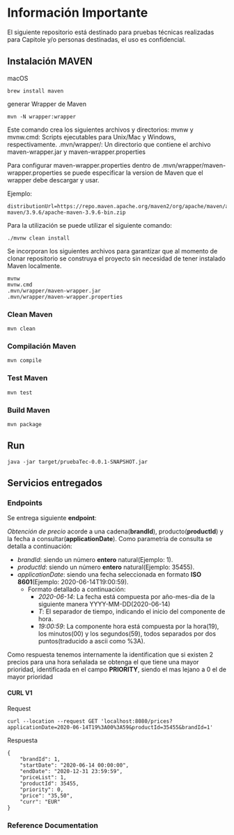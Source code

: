 # Información Importante 
El siguiente repositorio está destinado para pruebas técnicas realizadas para Capitole y/o personas destinadas, el uso es confidencial.


## Instalación MAVEN

macOS
```
brew install maven
```

generar Wrapper de Maven
```
mvn -N wrapper:wrapper

```
Este comando crea los siguientes archivos y directorios:
mvnw y mvnw.cmd: Scripts ejecutables para Unix/Mac y Windows, respectivamente.
.mvn/wrapper/: Un directorio que contiene el archivo maven-wrapper.jar y maven-wrapper.properties

Para configurar maven-wrapper.properties
dentro de .mvn/wrapper/maven-wrapper.properties se puede especificar la version de Maven que el wrapper debe descargar y usar.

Ejemplo:
```
distributionUrl=https://repo.maven.apache.org/maven2/org/apache/maven/apache-maven/3.9.6/apache-maven-3.9.6-bin.zip

```

Para la utilización se puede utilizar el siguiente comando:
```
./mvnw clean install

```

Se incorporan los siguientes archivos para garantizar que al momento de clonar repositorio se construya el proyecto sin necesidad de tener instalado Maven localmente.

```
mvnw
mvnw.cmd
.mvn/wrapper/maven-wrapper.jar
.mvn/wrapper/maven-wrapper.properties
```

### Clean Maven

`mvn clean`
### Compilación Maven

`mvn compile`
### Test Maven

`mvn test`

### Build Maven

`mvn package`

## Run 

`java -jar target/pruebaTec-0.0.1-SNAPSHOT.jar`



## Servicios entregados
### Endpoints

Se entrega siguiente **endpoint**:

_Obtención de precio_ acorde a una cadena(**brandId**), producto(**productId**) y la fecha a consultar(**applicationDate**).
Como parametria de consulta se detalla a continuación:
* _brandId_: siendo un número __entero__ natural(Ejemplo: 1).
* _productId_: siendo un número __entero__ natural(Ejemplo: 35455).
* _applicationDate_: siendo una fecha seleccionada en formato __ISO 8601__(Ejemplo: 2020-06-14T19:00:59).
  - Formato detallado a continuación:
      * _2020-06-14_: La fecha está compuesta por año-mes-dia de la siguiente manera YYYY-MM-DD(2020-06-14)
      * _T_: El separador de tiempo, indicando el inicio del componente de hora.
      * _19:00:59_: La componente hora está compuesta por la hora(19), los minutos(00) y los segundos(59), todos separados por dos puntos(traducido a ascii como %3A).

Como respuesta tenemos internamente la identification que si existen 2 precios para una hora señalada se obtenga el que tiene una mayor prioridad, identificada en el campo __PRIORITY__, siendo el mas lejano a 0 el de mayor prioridad

#### CURL V1

Request
```
curl --location --request GET 'localhost:8080/prices?applicationDate=2020-06-14T19%3A00%3A59&productId=35455&brandId=1'
```
Respuesta
```
{
    "brandId": 1,
    "startDate": "2020-06-14 00:00:00",
    "endDate": "2020-12-31 23:59:59",
    "priceList": 1,
    "productId": 35455,
    "priority": 0,
    "price": "35,50",
    "curr": "EUR"
}
```


### Reference Documentation


